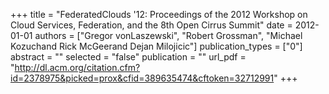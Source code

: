 +++
title = "FederatedClouds '12: Proceedings of the 2012 Workshop on Cloud Services, Federation, and the 8th Open Cirrus Summit"
date = 2012-01-01
authors = ["Gregor vonLaszewski", "Robert Grossman", "Michael Kozuchand Rick McGeerand Dejan Milojicic"]
publication_types = ["0"]
abstract = ""
selected = "false"
publication = ""
url_pdf = "http://dl.acm.org/citation.cfm?id=2378975&picked=prox&cfid=389635474&cftoken=32712991"
+++

